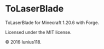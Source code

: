 # ToLaserBlade

ToLaserBlade for Minecraft 1.20.6 with Forge.

Licensed under the MIT license.

&copy; 2016 Iunius118.
